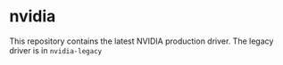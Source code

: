 # nvidia
This repository contains the latest NVIDIA production driver. The legacy driver is in `nvidia-legacy`
